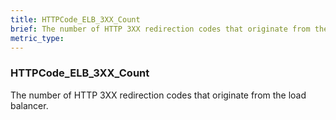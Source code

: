 ```yaml
---
title: HTTPCode_ELB_3XX_Count
brief: The number of HTTP 3XX redirection codes that originate from the load balancer.
metric_type:
---
```

### HTTPCode_ELB_3XX_Count

The number of HTTP 3XX redirection codes that originate from the load balancer.

